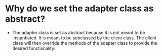 # Why do we set the adapter class as abstract?

- The adapter class is set as abstract because it is not meant to be instantiated. It is meant to be subclassed by the client class. The client class will then override the methods of the adapter class to provide the desired functionality.